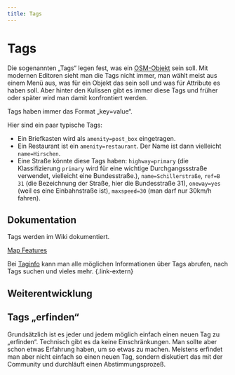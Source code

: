 ```yaml
---
title: Tags
---
```


# Tags

Die sogenannten „Tags“ legen fest, was ein
[OSM-Objekt](/beitragen/datenmodell/) sein soll. Mit modernen Editoren
sieht man die Tags nicht immer, man wählt meist aus einem Menü aus, was für
ein Objekt das sein soll und was für Attribute es haben soll. Aber hinter
den Kulissen gibt es immer diese Tags und früher oder später wird man damit
konfrontiert werden.

Tags haben immer das Format „key=value“.

Hier sind ein paar typische Tags:

* Ein Briefkasten wird als `amenity=post_box` eingetragen.
* Ein Restaurant ist ein `amenity=restaurant`. Der Name ist dann vielleicht
  `name=Hirschen`.
* Eine Straße könnte diese Tags haben: `highway=primary` (die Klassifizierung
  `primary` wird für eine wichtige Durchgangssstraße verwendet, vielleicht eine
  Bundesstraße.), `name=Schillerstraße`, `ref=B 31` (die Bezeichnung der Straße,
  hier die Bundesstraße 31), `oneway=yes` (weil es eine Einbahnstraße ist),
  `maxspeed=30` (man darf nur 30km/h fahren).

## Dokumentation

Tags werden im Wiki dokumentiert.

[Map Features]()

Bei [Taginfo](https://taginfo.openstreetmap.org/) kann man alle möglichen
Informationen über Tags abrufen, nach Tags suchen und vieles mehr.
{.link-extern}

## Weiterentwicklung



## Tags „erfinden“

Grundsätzlich ist es jeder und jedem möglich einfach einen neuen Tag zu
„erfinden“. Technisch gibt es da keine Einschränkungen. Man sollte aber schon
etwas Erfahrung haben, um so etwas zu machen. Meistens erfindet man aber nicht
einfach so einen neuen Tag, sondern diskutiert das mit der Community und
durchläuft einen Abstimmungsprozeß.

